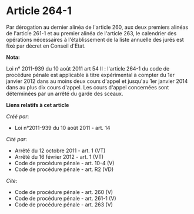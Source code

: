 # Article 264-1

Par dérogation au dernier alinéa de l'article 260, aux deux premiers alinéas de l'article 261-1 et au premier alinéa de
l'article 263, le calendrier des opérations nécessaires à l'établissement de la liste annuelle des jurés est fixé par décret
en Conseil d'Etat.

**Nota:**

Loi n° 2011-939 du 10 août 2011 art 54 II : l'article 264-1 du code de procédure pénale est applicable à titre expérimental à
compter du 1er janvier 2012 dans au moins deux cours d'appel et jusqu'au 1er janvier 2014 dans au plus dix cours d'appel. Les
cours d'appel concernées sont déterminées par un arrêté du garde des sceaux.

**Liens relatifs à cet article**

_Créé par_:

  - Loi n°2011-939 du 10 août 2011 - art. 14

_Cité par_:

  - Arrêté du 12 octobre 2011 - art. 1 (VT)
  - Arrêté du 16 février 2012 - art. 1 (VT)
  - Code de procédure pénale - art. 10-4 (V)
  - Code de procédure pénale - art. R2 (VD)

_Cite_:

  - Code de procédure pénale - art. 260 (V)
  - Code de procédure pénale - art. 261-1 (V)
  - Code de procédure pénale - art. 263 (V)
